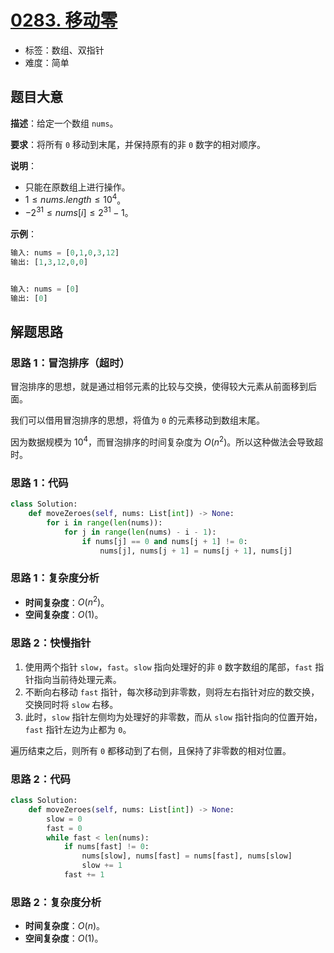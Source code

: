 # [0283. 移动零](https://leetcode.cn/problems/move-zeroes/)

- 标签：数组、双指针
- 难度：简单

## 题目大意

**描述**：给定一个数组 `nums`。

**要求**：将所有 `0` 移动到末尾，并保持原有的非 `0` 数字的相对顺序。

**说明**：

- 只能在原数组上进行操作。
- $1 \le nums.length \le 10^4$。
- $-2^{31} \le nums[i] \le 2^{31} - 1$。

**示例**：

```python
输入: nums = [0,1,0,3,12]
输出: [1,3,12,0,0]


输入: nums = [0]
输出: [0]
```

## 解题思路

### 思路 1：冒泡排序（超时）

冒泡排序的思想，就是通过相邻元素的比较与交换，使得较大元素从前面移到后面。

我们可以借用冒泡排序的思想，将值为 `0` 的元素移动到数组末尾。

因为数据规模为 $10^4$，而冒泡排序的时间复杂度为 $O(n^2)$。所以这种做法会导致超时。

### 思路 1：代码

```python
class Solution:
    def moveZeroes(self, nums: List[int]) -> None:
        for i in range(len(nums)):
            for j in range(len(nums) - i - 1):
                if nums[j] == 0 and nums[j + 1] != 0:
                    nums[j], nums[j + 1] = nums[j + 1], nums[j]
```

### 思路 1：复杂度分析

- **时间复杂度**：$O(n^2)$。
- **空间复杂度**：$O(1)$。

### 思路 2：快慢指针

1. 使用两个指针 `slow`，`fast`。`slow` 指向处理好的非 `0` 数字数组的尾部，`fast` 指针指向当前待处理元素。
2. 不断向右移动 `fast` 指针，每次移动到非零数，则将左右指针对应的数交换，交换同时将 `slow` 右移。
3. 此时，`slow` 指针左侧均为处理好的非零数，而从 `slow` 指针指向的位置开始， `fast` 指针左边为止都为 `0`。

遍历结束之后，则所有 `0` 都移动到了右侧，且保持了非零数的相对位置。

### 思路 2：代码

```python
class Solution:
    def moveZeroes(self, nums: List[int]) -> None:
        slow = 0
        fast = 0
        while fast < len(nums):
            if nums[fast] != 0:
                nums[slow], nums[fast] = nums[fast], nums[slow]
                slow += 1
            fast += 1
```

### 思路 2：复杂度分析

- **时间复杂度**：$O(n)$。
- **空间复杂度**：$O(1)$。